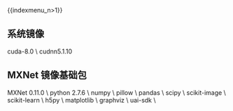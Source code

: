 {{indexmenu_n>1}}

## 系统镜像
cuda-8.0 \\
cudnn5.1.10

## MXNet 镜像基础包
MXNet 0.11.0 \\
python 2.7.6 \\
numpy \\
pillow \\
pandas \\
scipy \\
scikit-image \\
scikit-learn \\
h5py \\
matplotlib \\
graphviz \\
uai-sdk \\